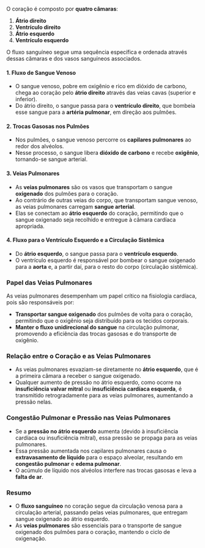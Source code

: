 O coração é composto por **quatro câmaras**:

1. **Átrio direito**
2. **Ventrículo direito**
3. **Átrio esquerdo**
4. **Ventrículo esquerdo**

O fluxo sanguíneo segue uma sequência específica e ordenada através dessas câmaras e dos vasos sanguíneos associados.

#### 1. **Fluxo de Sangue Venoso**

- O sangue venoso, pobre em oxigênio e rico em dióxido de carbono, chega ao coração pelo **átrio direito** através das veias cavas (superior e inferior).
- Do átrio direito, o sangue passa para o **ventrículo direito**, que bombeia esse sangue para a **artéria pulmonar**, em direção aos pulmões.

#### 2. **Trocas Gasosas nos Pulmões**

- Nos pulmões, o sangue venoso percorre os **capilares pulmonares** ao redor dos alvéolos.
- Nesse processo, o sangue libera **dióxido de carbono** e recebe **oxigênio**, tornando-se sangue arterial.

#### 3. **Veias Pulmonares**

- As **veias pulmonares** são os vasos que transportam o sangue **oxigenado** dos pulmões para o coração.
- Ao contrário de outras veias do corpo, que transportam sangue venoso, as veias pulmonares carregam **sangue arterial**.
- Elas se conectam ao **átrio esquerdo** do coração, permitindo que o sangue oxigenado seja recolhido e entregue à câmara cardíaca apropriada.

#### 4. **Fluxo para o Ventrículo Esquerdo e a Circulação Sistêmica**

- Do **átrio esquerdo**, o sangue passa para o **ventrículo esquerdo**.
- O ventrículo esquerdo é responsável por bombear o sangue oxigenado para a **aorta** e, a partir daí, para o resto do corpo (circulação sistêmica).

### Papel das Veias Pulmonares

As veias pulmonares desempenham um papel crítico na fisiologia cardíaca, pois são responsáveis por:

- **Transportar sangue oxigenado** dos pulmões de volta para o coração, permitindo que o oxigênio seja distribuído para os tecidos corporais.
- **Manter o fluxo unidirecional do sangue** na circulação pulmonar, promovendo a eficiência das trocas gasosas e do transporte de oxigênio.

### Relação entre o Coração e as Veias Pulmonares

- As veias pulmonares esvaziam-se diretamente no **átrio esquerdo**, que é a primeira câmara a receber o sangue oxigenado.
- Qualquer aumento de pressão no átrio esquerdo, como ocorre na **insuficiência valvar mitral** ou **insuficiência cardíaca esquerda**, é transmitido retrogradamente para as veias pulmonares, aumentando a pressão nelas.

### Congestão Pulmonar e Pressão nas Veias Pulmonares

- Se a **pressão no átrio esquerdo** aumenta (devido à insuficiência cardíaca ou insuficiência mitral), essa pressão se propaga para as veias pulmonares.
- Essa pressão aumentada nos capilares pulmonares causa o **extravasamento de líquido** para o espaço alveolar, resultando em **congestão pulmonar** e **edema pulmonar**.
- O acúmulo de líquido nos alvéolos interfere nas trocas gasosas e leva a **falta de ar**.

### Resumo

- O **fluxo sanguíneo** no coração segue da circulação venosa para a circulação arterial, passando pelas veias pulmonares, que entregam sangue oxigenado ao átrio esquerdo.
- As **veias pulmonares** são essenciais para o transporte de sangue oxigenado dos pulmões para o coração, mantendo o ciclo de oxigenação.